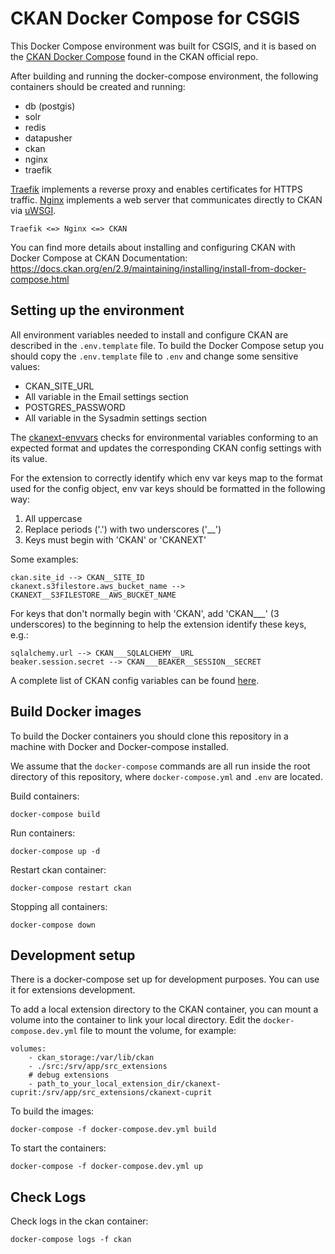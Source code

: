 # CKAN Docker Compose for CSGIS

This Docker Compose environment was built for CSGIS, and it is based on the [CKAN Docker Compose](https://github.com/ckan/ckan-docker) found in the CKAN official repo. 

After building and running the docker-compose environment, the following containers should be created and running:
* db (postgis)
* solr
* redis
* datapusher
* ckan
* nginx
* traefik

[Traefik](https://doc.traefik.io/traefik/) implements a reverse proxy and enables certificates for HTTPS traffic. [Nginx](https://www.nginx.com/) implements a web server that communicates directly to CKAN via [uWSGI](https://uwsgi-docs.readthedocs.io/en/latest/).

```
Traefik <=> Nginx <=> CKAN
```

You can find more details about installing and configuring CKAN with Docker Compose at CKAN Documentation: https://docs.ckan.org/en/2.9/maintaining/installing/install-from-docker-compose.html

## Setting up the environment

All environment variables needed to install and configure CKAN are described in the `.env.template` file. To build the Docker Compose setup you should copy the `.env.template` file to `.env` and change some sensitive values:
* CKAN_SITE_URL
* All variable in the Email settings section
* POSTGRES_PASSWORD
* All variable in the Sysadmin settings section

The [ckanext-envvars](https://github.com/okfn/ckanext-envvars) checks for environmental variables conforming to an expected format and updates the corresponding CKAN config settings with its value.

For the extension to correctly identify which env var keys map to the format used for the config object, env var keys should be formatted in the following way:

1. All uppercase
2. Replace periods ('.') with two underscores ('__')
3. Keys must begin with 'CKAN' or 'CKANEXT'

Some examples:

```
ckan.site_id --> CKAN__SITE_ID
ckanext.s3filestore.aws_bucket_name --> CKANEXT__S3FILESTORE__AWS_BUCKET_NAME
```

For keys that don't normally begin with 'CKAN', add 'CKAN___' (3 underscores) to the beginning to help the extension identify these keys, e.g.:

```
sqlalchemy.url --> CKAN___SQLALCHEMY__URL
beaker.session.secret --> CKAN___BEAKER__SESSION__SECRET
```

A complete list of CKAN config variables can be found [here](https://docs.ckan.org/en/2.9/maintaining/configuration.html).

## Build Docker images

To build the Docker containers you should clone this repository in a machine with Docker and Docker-compose installed.

We assume that the `docker-compose` commands are all run inside the root directory of this repository, where `docker-compose.yml` and `.env` are located.

Build containers:

```
docker-compose build
```

Run containers:

```
docker-compose up -d
```

Restart ckan container:

```
docker-compose restart ckan
```

Stopping all containers:

```
docker-compose down
```

## Development setup

There is a docker-compose set up for development purposes. You can use it for extensions development.

To add a local extension directory to the CKAN container, you can mount a volume into the container to link your local directory. Edit the `docker-compose.dev.yml` file to mount the volume, for example:

```
volumes:
    - ckan_storage:/var/lib/ckan
    - ./src:/srv/app/src_extensions
    # debug extensions
    - path_to_your_local_extension_dir/ckanext-cuprit:/srv/app/src_extensions/ckanext-cuprit
```

To build the images:

```
docker-compose -f docker-compose.dev.yml build
```

To start the containers:

```
docker-compose -f docker-compose.dev.yml up
```

## Check Logs

Check logs in the ckan container:

```
docker-compose logs -f ckan
```